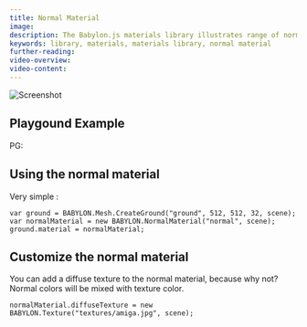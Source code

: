 ```yaml
---
title: Normal Material
image: 
description: The Babylon.js materials library illustrates range of normals across the mesh.
keywords: library, materials, materials library, normal material
further-reading:
video-overview:
video-content:
---
```


![Screenshot](/img/extensions/materials/normal.jpg)

## Playgound Example 
    
PG: <Playground id="#22VQKB" title="Normal Material" description="Example of normal material"/>

## Using the normal material

Very simple : 
```
var ground = BABYLON.Mesh.CreateGround("ground", 512, 512, 32, scene);
var normalMaterial = new BABYLON.NormalMaterial("normal", scene);
ground.material = normalMaterial;
```

## Customize the normal material

You can add a diffuse texture to the normal material, because why not?
Normal colors will be mixed with texture color.

```
normalMaterial.diffuseTexture = new BABYLON.Texture("textures/amiga.jpg", scene);
```

